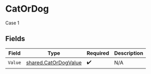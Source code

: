 # CatOrDog

Case 1


## Fields

| Field                                                        | Type                                                         | Required                                                     | Description                                                  |
| ------------------------------------------------------------ | ------------------------------------------------------------ | ------------------------------------------------------------ | ------------------------------------------------------------ |
| `Value`                                                      | [shared.CatOrDogValue](../../models/shared/catordogvalue.md) | :heavy_check_mark:                                           | N/A                                                          |